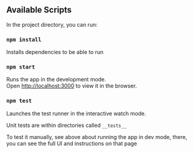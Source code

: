 ## Available Scripts

In the project directory, you can run:

### `npm install`

Installs dependencies to be able to run

### `npm start`

Runs the app in the development mode.\
Open [http://localhost:3000](http://localhost:3000) to view it in the browser.

### `npm test`

Launches the test runner in the interactive watch mode.

Unit tests are within directories called `__tests__`

To test it manually, see above about running the app in dev mode, there, \
you can see the full UI and instructions on that page
